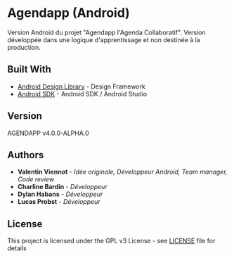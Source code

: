# Agendapp (Android)

Version Android du projet "Agendapp l'Agenda Collaboratif". Version développée dans une logique d'apprentissage et non destinée à la production. 

## Built With

* [Android Design Library](https://github.com/googlecodelabs/android-design-library) - Design Framework
* [Android SDK](https://developer.android.com/studio/index.html) - Android SDK / Android Studio

## Version

AGENDAPP v4.0.0-ALPHA.0

## Authors

* **Valentin Viennot** - *Idée originale, Développeur Android, Team manager, Code review*
* **Charline Bardin** - *Développeur*
* **Dylan Habans** - *Développeur*
* **Lucas Probst** - *Développeur*

## License

This project is licensed under the GPL v3 License - see [LICENSE](https://www.gnu.org/licenses/gpl-3.0.html) file for details

